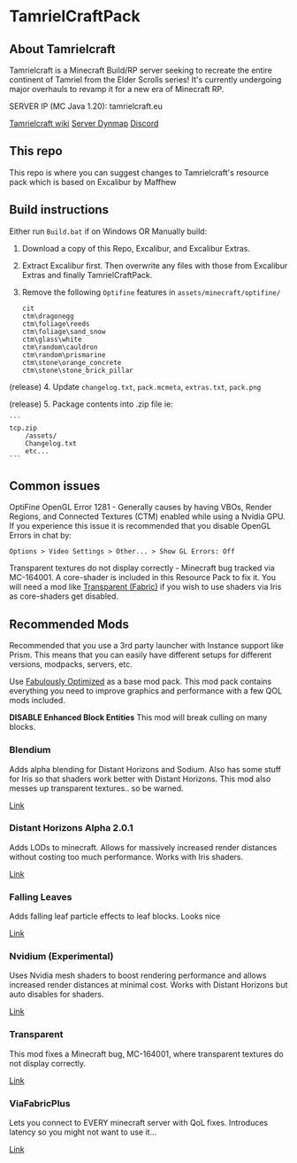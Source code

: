 # TamrielCraftPack
## About Tamrielcraft
Tamrielcraft is a Minecraft Build/RP server seeking to recreate the entire continent of Tamriel from the Elder Scrolls series! It's currently undergoing major overhauls to revamp it for a new era of Minecraft RP.

SERVER IP (MC Java 1.20): tamrielcraft.eu 

[Tamrielcraft wiki](https://wiki.tamrielcraft.eu/)
[Server Dynmap](map.tamrielcraft.eu/)
[Discord](https://discord.gg/ApShrYn)

## This repo
This repo is where you can suggest changes to Tamrielcraft's resource pack which is based on Excalibur by Maffhew

## Build instructions

Either run `Build.bat` if on Windows OR Manually build:

1. Download a copy of this Repo, Excalibur, and Excalibur Extras.

2. Extract Excalibur first. Then overwrite any files with those from Excalibur Extras and finally TamrielCraftPack. 

3. Remove the following `Optifine` features in `assets/minecraft/optifine/`

	```
	cit
	ctm\dragonegg
	ctm\foliage\reeds
	ctm\foliage\sand_snow
	ctm\glass\white
	ctm\random\cauldron
	ctm\random\prismarine
	ctm\stone\orange_concrete
	ctm\stone\stone_brick_pillar
	```
(release) 4. Update `changelog.txt`, `pack.mcmeta`, `extras.txt`, `pack.png`

(release) 5. Package contents into .zip file ie:

	```
	tcp.zip
		/assets/
		Changelog.txt
		etc...
	```
	
## Common issues

OptiFine OpenGL Error 1281 - Generally causes by having VBOs, Render Regions, and Connected Textures (CTM) enabled while using a Nvidia GPU. If you experience this issue it is recommended that you disable OpenGL Errors in chat by:

`Options > Video Settings > Other... > Show GL Errors: Off`

Transparent textures do not display correctly - Minecraft bug tracked via MC-164001. A core-shader is included in this Resource Pack to fix it. You will need a mod like [Transparent (Fabric)](https://modrinth.com/mod/transparent) if you wish to use shaders via Iris as core-shaders get disabled.


## Recommended Mods

Recommended that you use a 3rd party launcher with Instance support like Prism. This means that you can easily have different setups for different versions, modpacks, servers, etc.

Use [Fabulously Optimized](https://modrinth.com/modpack/fabulously-optimized) as a base mod pack. This mod pack contains everything you need to improve graphics and performance with a few QOL mods included.

**DISABLE Enhanced Block Entities**
	This mod will break culling on many blocks.


### Blendium

Adds alpha blending for Distant Horizons and Sodium. Also has some stuff for Iris so that shaders work better with Distant Horizons. This mod also messes up transparent textures.. so be warned.

[Link](https://modrinth.com/mod/blendium)


### Distant Horizons Alpha 2.0.1

Adds LODs to minecraft. Allows for massively increased render distances without costing too much performance. Works with Iris shaders.

[Link](https://modrinth.com/mod/distanthorizons)


### Falling Leaves

Adds falling leaf particle effects to leaf blocks. Looks nice

[Link](https://modrinth.com/mod/fallingleaves)


### Nvidium (Experimental)

Uses Nvidia mesh shaders to boost rendering performance and allows increased render distances at minimal cost. Works with Distant Horizons but auto disables for shaders.

[Link](https://modrinth.com/mod/nvidium)


### Transparent

This mod fixes a Minecraft bug, MC-164001, where transparent textures do not display correctly.

[Link](https://modrinth.com/mod/transparent)


### ViaFabricPlus

Lets you connect to EVERY minecraft server with QoL fixes. Introduces latency so you might not want to use it...

[Link](https://modrinth.com/mod/viafabricplus)

